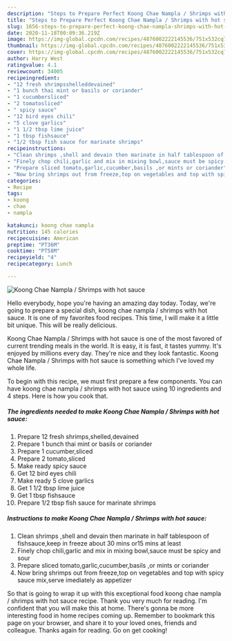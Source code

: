```yaml
---
description: "Steps to Prepare Perfect Koong Chae Nampla / Shrimps with hot sauce"
title: "Steps to Prepare Perfect Koong Chae Nampla / Shrimps with hot sauce"
slug: 1656-steps-to-prepare-perfect-koong-chae-nampla-shrimps-with-hot-sauce
date: 2020-11-18T00:09:36.219Z
image: https://img-global.cpcdn.com/recipes/4876002222145536/751x532cq70/koong-chae-nampla-shrimps-with-hot-sauce-recipe-main-photo.jpg
thumbnail: https://img-global.cpcdn.com/recipes/4876002222145536/751x532cq70/koong-chae-nampla-shrimps-with-hot-sauce-recipe-main-photo.jpg
cover: https://img-global.cpcdn.com/recipes/4876002222145536/751x532cq70/koong-chae-nampla-shrimps-with-hot-sauce-recipe-main-photo.jpg
author: Harry West
ratingvalue: 4.1
reviewcount: 34005
recipeingredient:
- "12 fresh shrimpsshelleddevained"
- "1 bunch thai mint or basils or coriander"
- "1 cucumbersliced"
- "2 tomatosliced"
- " spicy sauce"
- "12 bird eyes chili"
- "5 clove garlics"
- "1 1/2 tbsp lime juice"
- "1 tbsp fishsauce"
- "1/2 tbsp fish sauce for marinate shrimps"
recipeinstructions:
- "Clean shrimps ,shell and devain then marinate in half tablespoon of fishsauce,keep in freeze about 30 mins or15 mins at least"
- "Finely chop chili,garlic and mix in mixing bowl,sauce must be spicy and sour"
- "Prepare sliced tomato,garlic,cucumber,basils ,or mints or coriander"
- "Now bring shrimps out from freeze,top on vegetables and top with spicy sauce mix,serve imediately as appetizer"
categories:
- Recipe
tags:
- koong
- chae
- nampla

katakunci: koong chae nampla 
nutrition: 145 calories
recipecuisine: American
preptime: "PT36M"
cooktime: "PT58M"
recipeyield: "4"
recipecategory: Lunch

---
```



![Koong Chae Nampla / Shrimps with hot sauce](https://img-global.cpcdn.com/recipes/4876002222145536/751x532cq70/koong-chae-nampla-shrimps-with-hot-sauce-recipe-main-photo.jpg)

Hello everybody, hope you're having an amazing day today. Today, we're going to prepare a special dish, koong chae nampla / shrimps with hot sauce. It is one of my favorites food recipes. This time, I will make it a little bit unique. This will be really delicious.

Koong Chae Nampla / Shrimps with hot sauce is one of the most favored of current trending meals in the world. It is easy, it is fast, it tastes yummy. It's enjoyed by millions every day. They're nice and they look fantastic. Koong Chae Nampla / Shrimps with hot sauce is something which I've loved my whole life.




To begin with this recipe, we must first prepare a few components. You can have koong chae nampla / shrimps with hot sauce using 10 ingredients and 4 steps. Here is how you cook that.

<!--inarticleads1-->

##### The ingredients needed to make Koong Chae Nampla / Shrimps with hot sauce:

1. Prepare 12 fresh shrimps,shelled,devained
1. Prepare 1 bunch thai mint or basils or coriander
1. Prepare 1 cucumber,sliced
1. Prepare 2 tomato,sliced
1. Make ready  spicy sauce
1. Get 12 bird eyes chili
1. Make ready 5 clove garlics
1. Get 1 1/2 tbsp lime juice
1. Get 1 tbsp fishsauce
1. Prepare 1/2 tbsp fish sauce for marinate shrimps




<!--inarticleads2-->

##### Instructions to make Koong Chae Nampla / Shrimps with hot sauce:

1. Clean shrimps ,shell and devain then marinate in half tablespoon of fishsauce,keep in freeze about 30 mins or15 mins at least
1. Finely chop chili,garlic and mix in mixing bowl,sauce must be spicy and sour
1. Prepare sliced tomato,garlic,cucumber,basils ,or mints or coriander
1. Now bring shrimps out from freeze,top on vegetables and top with spicy sauce mix,serve imediately as appetizer




So that is going to wrap it up with this exceptional food koong chae nampla / shrimps with hot sauce recipe. Thank you very much for reading. I'm confident that you will make this at home. There's gonna be more interesting food in home recipes coming up. Remember to bookmark this page on your browser, and share it to your loved ones, friends and colleague. Thanks again for reading. Go on get cooking!
